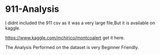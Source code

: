 # 911-Analysis

I didnt included the 911 csv as it was a very large file,But it is available on kaggle.

https://www.kaggle.com/mchirico/montcoalert
get it here.

The Analysis Performed on the dataset is very Beginner Friendly.
